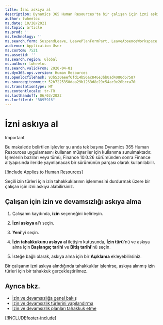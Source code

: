 ```yaml
---
title: İzni askıya al
description: Dynamics 365 Human Resources'ta bir çalışan için izni askıya alabilirsiniz.
author: twheeloc
ms.date: 10/28/2021
ms.topic: article
ms.prod: ''
ms.technology: ''
ms.search.form: SuspendLeave, LeavePlanFormPart, LeaveAbsenceWorkspace
audience: Application User
ms.custom: 7521
ms.assetid: ''
ms.search.region: Global
ms.author: twheeloc
ms.search.validFrom: 2020-04-01
ms.dyn365.ops.version: Human Resources
ms.openlocfilehash: 93b530aeef6fd14b56ac846e3bb0ad4080d67587
ms.sourcegitcommit: 52b7225350daa29b1263d8e29c54ac9e20bcca70
ms.translationtype: HT
ms.contentlocale: tr-TR
ms.lasthandoff: 06/03/2022
ms.locfileid: "8895916"
---
```

# <a name="suspend-leave"></a>İzni askıya al

>[!Important]
>Bu makalede belirtilen işlevler şu anda tek başına Dynamics 365 Human Resources uygulamasını kullanan müşteriler için kullanıma sunulmaktadır. İşlevlerin bazıları veya tümü, Finance 10.0.26 sürümünden sonra Finance altyapısında ileride yayınlanacak bir sürümünün parçası olarak kullanılabilir.


[!include [Applies to Human Resources](../includes/applies-to-hr.md)]

Seçili izin türleri için izin tahakkuklarının işlenmesini durdurmak üzere bir çalışan için izni askıya alabilirsiniz. 

## <a name="suspend-leave-and-absence-for-an-employee"></a>Çalışan için izin ve devamsızlığı askıya alma

1. Çalışanın kaydında, **izin** seçeneğini belirleyin.

2. **İzni askıya al**'ı seçin.

3. **Yeni**'yi seçin.

4. **İzin tahakkukunu askıya al** iletişim kutusunda, **İzin türü**'nü ve askıya alma için **Başlangıç tarihi** ve **Bitiş tarihi**'nü seçin.

5. İsteğe bağlı olarak, askıya alma için bir **Açıklama** ekleyebilirsiniz. 

Bir çalışanın izni askıya alındığında tahakkuklar işlenirse, askıya alınmış izin türleri için bir tahakkuk gerçekleştirilmez.

## <a name="see-also"></a>Ayrıca bkz.

- [İzin ve devamsızlığa genel bakış](hr-leave-and-absence-overview.md)
- [İzin ve devamsızlık türlerini yapılandırma](hr-leave-and-absence-types.md)
- [İzin ve devamsızlık planları tahakkuk etme](hr-leave-and-absence-accrue.md)



[!INCLUDE[footer-include](../includes/footer-banner.md)]
